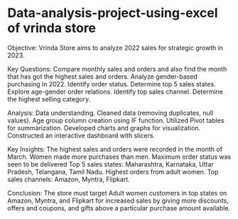 # Data-analysis-project-using-excel of vrinda store 
Objective:
Vrinda Store aims to analyze 2022 sales for strategic growth in 2023.

Key Questions:
Compare monthly sales and orders and also find the month that has got the highest sales and orders.
Analyze gender-based purchasing in 2022.
Identify order status.
Determine top 5 sales states.
Explore age-gender order relations.
Identify top sales channel.
Determine the highest selling category.

Analysis:
Data understanding.
Cleaned data (removing duplicates, null values).
Age group column creation using IF function.
Utilized Pivot tables for summarization.
Developed charts and graphs for visualization.
Constructed an interactive dashboard with slicers.

Key Insights:
The highest sales and orders were recorded in the month of March.
Women made more purchases than men.
Maximum order status was seen to be delivered
Top 5 sales states: Maharashtra, Karnataka, Uttar Pradesh, Telangana, Tamil Nadu.
Highest orders from adult women.
Top sales channels: Amazon, Myntra, Flipkart.

Conclusion:
The store must target Adult women customers in top states on Amazon, Myntra, and Flipkart for increased sales by giving more discounts, offers and coupons, and gifts above a particular purchase amount available.

